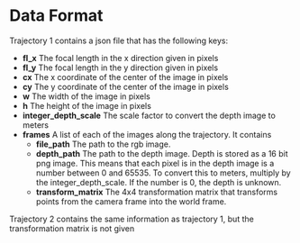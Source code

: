 # Data Format
Trajectory 1 contains a json file that has the following keys:

* __fl_x__ 
The focal length in the x direction given in pixels
* __fl_y__ 
The focal length in the y direction given in pixels
* __cx__ 
The x coordinate of the center of the image in pixels
* __cy__ 
The y coordinate of the center of the image in pixels
* __w__ 
The width of the image in pixels 
* __h__
The height of the image in pixels
* __integer_depth_scale__
The scale factor to convert the depth image to meters
* __frames__
A list of each of the images along the trajectory. It contains
    * __file_path__
        The path to the rgb image.
    * __depth_path__
        The path to the depth image. Depth is stored as a 16 bit png image. This means that each pixel is in the depth image is a number between 0 and 65535. To convert this to meters, multiply by the integer_depth_scale. If the number is 0, the depth is unknown.
    * __transform_matrix__
        The 4x4 transformation matrix that transforms points from the camera frame into the world frame.

Trajectory 2 contains the same information as trajectory 1, but the transformation matrix is not given 


